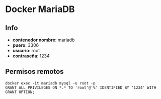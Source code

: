 # Docker MariaDB

## Info
- **contenedor nombre**: mariadb
- **puero**: 3306
- **usuario**: root
- **contraseña**: 1234

## Permisos remotos
~~~~
docker exec -it mariadb mysql -u root -p
GRANT ALL PRIVILEGES ON *.* TO 'root'@'%' IDENTIFIED BY '1234' WITH GRANT OPTION;
~~~~
